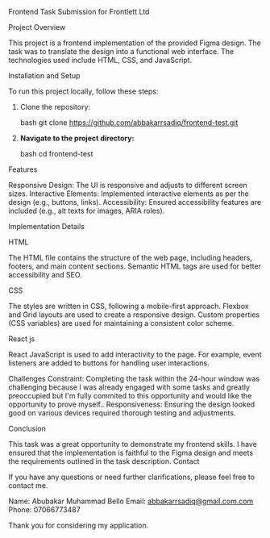 Frontend Task Submission for Frontlett Ltd

Project Overview

This project is a frontend implementation of the provided Figma design. The task was to translate the design into a functional web interface. The technologies used include HTML, CSS, and JavaScript.

Installation and Setup

To run this project locally, follow these steps:

1. Clone the repository:

    bash
   git clone https://github.com/abbakarrsadiq/frontend-test.git

2. **Navigate to the project directory:**

    bash
    cd frontend-test

Features

Responsive Design: The UI is responsive and adjusts to different screen sizes.
Interactive Elements: Implemented interactive elements as per the design (e.g., buttons, links).
Accessibility: Ensured accessibility features are included (e.g., alt texts for images, ARIA roles).

Implementation Details

HTML

The HTML file contains the structure of the web page, including headers, footers, and main content sections. Semantic HTML tags are used for better accessibility and SEO.

CSS

The styles are written in CSS, following a mobile-first approach. Flexbox and Grid layouts are used to create a responsive design. Custom properties (CSS variables) are used for maintaining a consistent color scheme.

React js

React JavaScript is used to add interactivity to the page. For example, event listeners are added to buttons for handling user interactions.

Challenges
 Constraint: Completing the task within the 24-hour window was challenging because I was already engaged with some tasks and greatly preoccupied but I'm fully commited to this opportunity and would like the opportunity to prove myself..
 Responsiveness: Ensuring the design looked good on various devices required thorough testing and adjustments.

Conclusion

This task was a great opportunity to demonstrate my frontend skills. I have ensured that the implementation is faithful to the Figma design and meets the requirements outlined in the task description.
 Contact

If you have any questions or need further clarifications, please feel free to contact me.

Name: Abubakar Muhammad Bello
Email: abbakarrsadiq@gmail.com.com
Phone: 07066773487

Thank you for considering my application.
